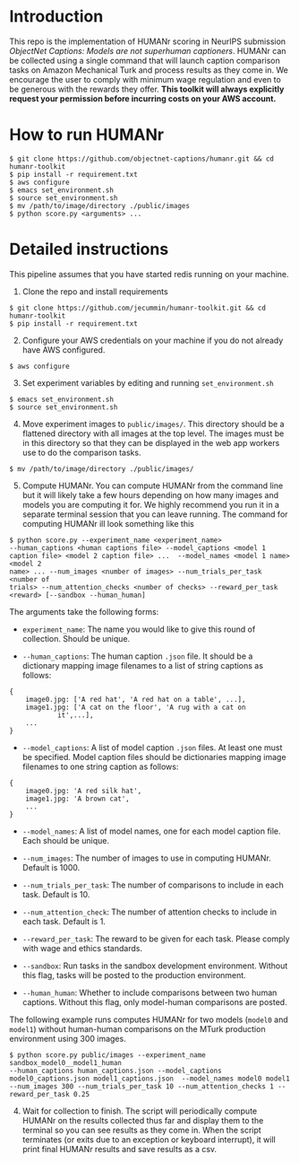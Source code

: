 # Introduction

This repo is the implementation of  HUMANr scoring in NeurIPS submission _ObjectNet Captions: Models are
not superhuman captioners_. HUMANr can be collected using a single
command that will launch caption comparison tasks on Amazon Mechanical
Turk and process results as they come in. We encourage the user to
comply with minimum wage regulation and even to be generous with the
rewards they offer. **This toolkit will always explicitly request your permission before incurring costs on your AWS account.**

# How to run HUMANr

```(bash)
$ git clone https://github.com/objectnet-captions/humanr.git && cd humanr-toolkit
$ pip install -r requirement.txt
$ aws configure
$ emacs set_environment.sh
$ source set_environment.sh
$ mv /path/to/image/directory ./public/images
$ python score.py <arguments> ...
```


# Detailed instructions

This pipeline assumes that you have started redis running on your
machine.

1. Clone the repo and install requirements

```(bash)
$ git clone https://github.com/jecummin/humanr-toolkit.git && cd humanr-toolkit
$ pip install -r requirement.txt
```

2. Configure your AWS credentials on your machine if you do not already have AWS configured.

```(bash)
$ aws configure
```

3. Set experiment variables by editing and running `set_environment.sh`

```(bash)
$ emacs set_environment.sh
$ source set_environment.sh
```

4. Move experiment images to `public/images/`. This directory should
be a flattened directory with all images at the top level. The images
must be in this directory so that they can be displayed in the web app
workers use to do the comparison tasks.

```(bash)
$ mv /path/to/image/directory ./public/images/
```

5. Compute HUMANr. You can compute HUMANr from the command line but it
will likely take a few hours depending on how many images and models
you are computing it for. We highly recommend you run it in a separate
terminal session that you can leave running. The command for computing
HUMANr ill look something like this

```(bash)
$ python score.py --experiment_name <experiment_name>
--human_captions <human captions file> --model_captions <model 1
caption file> <model 2 caption file> ...  --model_names <model 1 name> <model 2
name> ... --num_images <number of images> --num_trials_per_task <number of
trials> --num_attention_checks <number of checks> --reward_per_task
<reward> [--sandbox --human_human]
```

The arguments take the following forms:

* `experiment_name`: The name you would like to give this round of
  collection. Should be unique.
  
* `--human_captions`: The human caption `.json` file. It should be a
  dictionary mapping image filenames to a list of string captions as
  follows:

```(python)
{
	image0.jpg: ['A red hat', 'A red hat on a table', ...],
	image1.jpg: ['A cat on the floor', 'A rug with a cat on
		    it',...],
	...
}
```

* `--model_captions`: A list of model caption `.json` files. At least one
  must be specified. Model caption files should be dictionaries
  mapping image filenames to one string caption as follows:

```(python)
{
	image0.jpg: 'A red silk hat',
	image1.jpg: 'A brown cat',
	...
}
```

* `--model_names`: A list of model names, one for each model caption
  file. Each should be unique.

* `--num_images`: The number of images to use in computing
  HUMANr. Default is 1000.

* `--num_trials_per_task`: The number of comparisons to include in
  each task. Default is 10.

* `--num_attention_check`: The number of attention checks to include
  in each task. Default is 1.

* `--reward_per_task`: The reward to be given for each task. Please
  comply with wage and ethics standards.

* `--sandbox`: Run tasks in the sandbox development
  environment. Without this flag, tasks will be posted to the
  production environment.

* `--human_human`: Whether to include comparisons between two human
  captions. Without this flag, only model-human comparisons are posted.

The following example runs computes HUMANr for two models (`model0`
and `model1`) without human-human comparisons on the MTurk production
environment using 300 images.

```(bash)
$ python score.py public/images --experiment_name sandbox_model0__model1_human
--human_captions human_captions.json --model_captions model0_captions.json model1_captions.json  --model_names model0 model1 --num_images 300 --num_trials_per_task 10 --num_attention_checks 1 --reward_per_task 0.25

```

4. Wait for collection to finish. The script will periodically compute
HUMANr on the results collected thus far and display them to the
terminal so you can see results as they come in. When the script
terminates (or exits due to an exception or keyboard interrupt), it
will print final HUMANr results and save results as a csv.
